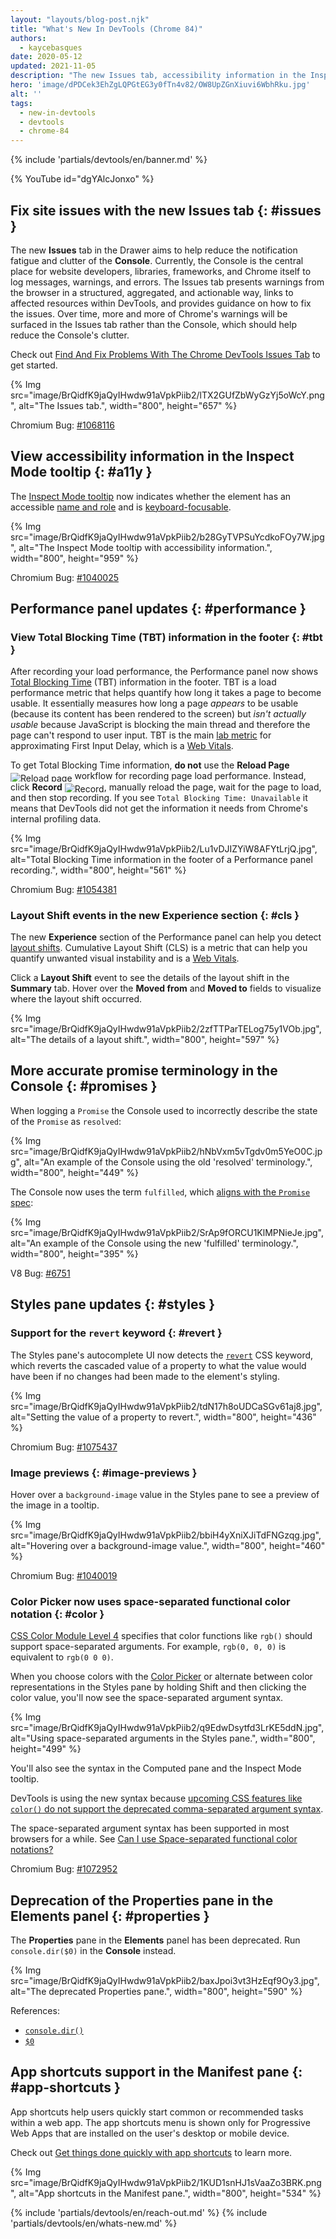 ```yaml
---
layout: "layouts/blog-post.njk"
title: "What's New In DevTools (Chrome 84)"
authors:
  - kaycebasques
date: 2020-05-12
updated: 2021-11-05
description: "The new Issues tab, accessibility information in the Inspect Mode tooltip, and more."
hero: 'image/dPDCek3EhZgLQPGtEG3y0fTn4v82/OW8UpZGnXiuvi6WbhRku.jpg'
alt: ''
tags:
  - new-in-devtools
  - devtools
  - chrome-84
---
```


{% include 'partials/devtools/en/banner.md' %}

{% YouTube id="dgYAlcJonxo" %}

## Fix site issues with the new Issues tab {: #issues }

The new **Issues** tab in the Drawer aims to help reduce the notification fatigue and clutter of the
**Console**. Currently, the Console is the central place for website developers, libraries,
frameworks, and Chrome itself to log messages, warnings, and errors. The Issues tab presents
warnings from the browser in a structured, aggregated, and actionable way, links to affected
resources within DevTools, and provides guidance on how to fix the issues. Over time, more and more
of Chrome's warnings will be surfaced in the Issues tab rather than the Console, which should help
reduce the Console's clutter.

Check out [Find And Fix Problems With The Chrome DevTools Issues Tab][1] to get started.

{% Img src="image/BrQidfK9jaQyIHwdw91aVpkPiib2/lTX2GUfZbWyGzYj5oWcY.png", alt="The Issues tab.", width="800", height="657" %}

Chromium Bug: [#1068116][2]

## View accessibility information in the Inspect Mode tooltip {: #a11y }

The [Inspect Mode tooltip][3] now indicates whether the element has an accessible [name and role][4]
and is [keyboard-focusable][5].

{% Img src="image/BrQidfK9jaQyIHwdw91aVpkPiib2/b28GyTVPSuYcdkoFOy7W.jpg", alt="The Inspect Mode tooltip with accessibility information.", width="800", height="959" %}

Chromium Bug: [#1040025][6]

## Performance panel updates {: #performance }

### View Total Blocking Time (TBT) information in the footer {: #tbt }

After recording your load performance, the Performance panel now shows [Total Blocking Time][7]
(TBT) information in the footer. TBT is a load performance metric that helps quantify how long it
takes a page to become usable. It essentially measures how long a page _appears_ to be usable
(because its content has been rendered to the screen) but _isn't actually usable_ because JavaScript
is blocking the main thread and therefore the page can't respond to user input. TBT is the main [lab
metric][8] for approximating First Input Delay, which is a [Web Vitals][9].

To get Total Blocking Time information, **do not** use the **Reload Page**
<img alt="Reload page" src="image/BrQidfK9jaQyIHwdw91aVpkPiib2/zlk9ZgF58Mm6U7AYWxxE.png" style="max-height: 1em; vertical-align: middle; display: inline;">
workflow for recording page load performance. Instead, click **Record**
<img alt="Record" src="image/BrQidfK9jaQyIHwdw91aVpkPiib2/FhPgza4ynfJ6ZrDK6U51.png" style="max-height: 1em; vertical-align: middle; display: inline;">,
manually reload the page, wait for the page to load, and then stop recording. If you see
`Total Blocking Time: Unavailable` it means that DevTools did not get the information it needs from
Chrome's internal profiling data.

{% Img src="image/BrQidfK9jaQyIHwdw91aVpkPiib2/Lu1vDJIZYiW8AFYtLrjQ.jpg", alt="Total Blocking Time information in the footer of a Performance panel recording.", width="800", height="561" %}

Chromium Bug: [#1054381][10]

### Layout Shift events in the new Experience section {: #cls }

The new **Experience** section of the Performance panel can help you detect [layout shifts][11].
Cumulative Layout Shift (CLS) is a metric that can help you quantify unwanted visual instability and
is a [Web Vitals][12].

Click a **Layout Shift** event to see the details of the layout shift in the **Summary** tab. Hover
over the **Moved from** and **Moved to** fields to visualize where the layout shift occurred.

{% Img src="image/BrQidfK9jaQyIHwdw91aVpkPiib2/2zfTTParTELog75y1VOb.jpg", alt="The details of a layout shift.", width="800", height="597" %}

## More accurate promise terminology in the Console {: #promises }

When logging a `Promise` the Console used to incorrectly describe the state of the `Promise` as
`resolved`:

{% Img src="image/BrQidfK9jaQyIHwdw91aVpkPiib2/hNbVxm5vTgdv0m5YeO0C.jpg", alt="An example of the Console using the old 'resolved' terminology.", width="800", height="449" %}

The Console now uses the term `fulfilled`, which [aligns with the `Promise` spec][13]:

{% Img src="image/BrQidfK9jaQyIHwdw91aVpkPiib2/SrAp9fORCU1KlMPNieJe.jpg", alt="An example of the Console using the new 'fulfilled' terminology.", width="800", height="395" %}

V8 Bug: [#6751][14]

## Styles pane updates {: #styles }

### Support for the `revert` keyword {: #revert }

The Styles pane's autocomplete UI now detects the [`revert`][15] CSS keyword, which reverts the
cascaded value of a property to what the value would have been if no changes had been made to the
element's styling.

{% Img src="image/BrQidfK9jaQyIHwdw91aVpkPiib2/tdN17h8oUDCaSGv61aj8.jpg", alt="Setting the value of a property to revert.", width="800", height="436" %}

Chromium Bug: [#1075437][16]

### Image previews {: #image-previews }

Hover over a `background-image` value in the Styles pane to see a preview of the image in a tooltip.

{% Img src="image/BrQidfK9jaQyIHwdw91aVpkPiib2/bbiH4yXniXJiTdFNGzqg.jpg", alt="Hovering over a background-image value.", width="800", height="460" %}

Chromium Bug: [#1040019][17]

### Color Picker now uses space-separated functional color notation {: #color }

[CSS Color Module Level 4][18] specifies that color functions like `rgb()` should support
space-separated arguments. For example, `rgb(0, 0, 0)` is equivalent to `rgb(0 0 0)`.

When you choose colors with the [Color Picker][19] or alternate between color representations in the
Styles pane by holding Shift and then clicking the color value, you'll now see the space-separated
argument syntax.

{% Img src="image/BrQidfK9jaQyIHwdw91aVpkPiib2/q9EdwDsytfd3LrKE5ddN.jpg", alt="Using space-separated arguments in the Styles pane.", width="800", height="499" %}

You'll also see the syntax in the Computed pane and the Inspect Mode tooltip.

DevTools is using the new syntax because [upcoming CSS features like `color()` do not support the
deprecated comma-separated argument syntax][20].

The space-separated argument syntax has been supported in most browsers for a while. See [Can I use
Space-separated functional color notations?][21]

Chromium Bug: [#1072952][22]

## Deprecation of the **Properties** pane in the Elements panel {: #properties }

The **Properties** pane in the **Elements** panel has been deprecated. Run `console.dir($0)` in the
**Console** instead.

{% Img src="image/BrQidfK9jaQyIHwdw91aVpkPiib2/baxJpoi3vt3HzEqf9Oy3.jpg", alt="The deprecated Properties pane.", width="800", height="590" %}

References:

- [`console.dir()`][23]
- [`$0`][24]

## App shortcuts support in the Manifest pane {: #app-shortcuts }

App shortcuts help users quickly start common or recommended tasks within a web app. The app
shortcuts menu is shown only for Progressive Web Apps that are installed on the user's desktop or
mobile device.

Check out [Get things done quickly with app shortcuts][25] to learn more.

{% Img src="image/BrQidfK9jaQyIHwdw91aVpkPiib2/1KUD1snHJ1sVaaZo3BRK.png", alt="App shortcuts in the Manifest pane.", width="800", height="534" %}


{% include 'partials/devtools/en/reach-out.md' %}
{% include 'partials/devtools/en/whats-new.md' %}

[1]: /docs/devtools/issues
[2]: https://crbug.com/1068116
[3]: /blog/new-in-devtools-73#inspect
[4]: https://web.dev/labels-and-text-alternatives/
[5]: https://web.dev/control-focus-with-tabindex/
[6]: https://crbug.com/1040025
[7]: https://web.dev/tbt/
[8]: https://web.dev/how-to-measure-speed/#lab-data-vs-field-data
[9]: https://web.dev/vitals/
[10]: https://crbug.com/1054381
[11]: https://web.dev/cls/
[12]: https://web.dev/vitals/
[13]: https://github.com/domenic/promises-unwrapping/blob/master/docs/states-and-fates.md
[14]: https://bugs.chromium.org/p/v8/issues/detail?id=6751
[15]: https://developer.mozilla.org/en-US/docs/Web/CSS/revert
[16]: https://crbug.com/1075437
[17]: https://crbug.com/1040019
[18]: https://drafts.csswg.org/css-color/#changes-from-3
[19]: /docs/devtools/css/reference#color-picker
[20]: https://twitter.com/mathias/status/1253242715304857601
[21]: https://caniuse.com/#feat=mdn-css_types_color_space_separated_functional_notation
[22]: https://crbug.com/1072952
[23]: /docs/devtools/console/api#dir
[24]: /docs/devtools/console/utilities#dom
[25]: https://web.dev/app-shortcuts
